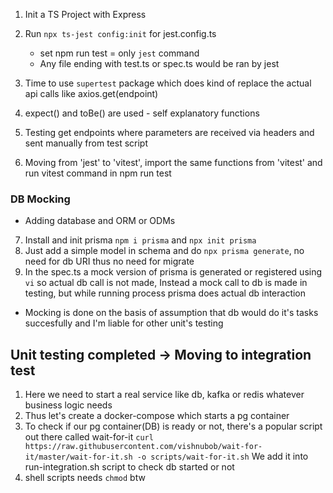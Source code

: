 1. Init a TS Project with Express
2. Run `npx ts-jest config:init` for jest.config.ts 
    - set npm run test = only `jest` command 
    - Any file ending with test.ts or spec.ts would be ran by jest
3. Time to use `supertest` package which does kind of replace the actual api calls like axios.get(endpoint)
4. expect() and toBe() are used - self explanatory functions

5. Testing get endpoints where parameters are received via headers and sent manually from test script

6. Moving from 'jest' to 'vitest', import the same functions from 'vitest' and run vitest command in npm run test

### DB Mocking
- Adding database and ORM or ODMs

7. Install and init prisma `npm i prisma` and `npx init prisma`
8. Just add a simple model in schema and do `npx prisma generate`, no need for db URI thus no need for migrate
9. In the spec.ts a mock version of prisma is generated or registered using `vi` so actual db call is not made, Instead a mock call to db is made in testing, but while running process prisma does actual db interaction

- Mocking is done on the basis of assumption that db would do it's tasks succesfully and I'm liable for other unit's testing

## Unit testing completed -> Moving to integration test

1. Here we need to start a real service like db, kafka or redis whatever business logic needs
2. Thus let's create a docker-compose which starts a pg container
3. To check if our pg container(DB) is ready or not, there's a popular script out there called wait-for-it
    `curl https://raw.githubusercontent.com/vishnubob/wait-for-it/master/wait-for-it.sh -o scripts/wait-for-it.sh`
We add it into run-integration.sh script to check db started or not
4. shell scripts needs `chmod` btw
